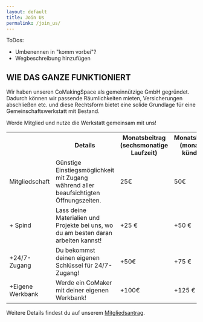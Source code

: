 ```yaml
---
layout: default
title: Join Us
permalink: /join_us/
---
```

ToDos:
* Umbenennen in "komm vorbei"?
* Wegbeschreibung hinzufügen

WIE DAS GANZE FUNKTIONIERT
-
Wir haben unseren CoMakingSpace als gemeinnützige GmbH gegründet. Dadurch können wir passende Räumlichkeiten mieten, Versicherungen abschließen etc. und diese Rechtsform bietet eine solide Grundlage für eine Gemeinschaftswerkstatt mit Bestand.

Werde Mitglied und nutze die Werkstatt gemeinsam mit uns!


<table class="table table-bordered">
  <tr>
  <th> </th>
  <th>Details </th>
  <th>Monatsbeitrag (sechsmonatige Laufzeit)</th>
  <th>Monatsbeitrag (monatlich kündbar)</th>
  </tr>
  <tr>
    <td>Mitgliedschaft</td>
    <td>Günstige Einstiegsmöglichkeit mit Zugang während aller beaufsichtigten Öffnungszeiten.</td> 
    <td>25€</td>
    <td>50€</td>
  </tr>
  <tr>
    <td>+ Spind </td>
    <td>Lass deine Materialien und Projekte bei uns, wo du am besten daran arbeiten kannst!</td> 
    <td>+25 €</td>
    <td>+50 €</td>
  </tr>
  <tr>
    <td>+24/7-Zugang</td>
    <td>Du bekommst deinen eigenen Schlüssel für 24/7-Zugang!</td> 
    <td>+50€</td>
    <td>+75 €</td>
  </tr>
  <tr>
    <td>+Eigene Werkbank</td>
    <td>Werde ein CoMaker mit deiner eigenen Werkbank!</td> 
    <td>+100€</td>
    <td>+125 €</td>
  </tr>
</table>

Weitere Details findest du auf unserem [Mitgliedsantrag](https://wiki.comaking.space/images/d/df/Mitgliedsantrag.pdf).
